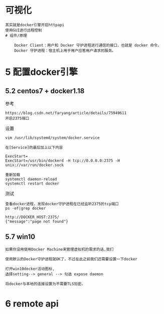 

# 可视化

    其实就是docker引擎开启httpapi
    使用GUI进行远程控制
    # 组件/原理
    
        Docker Client：用户和 Docker 守护进程进行通信的接口，也就是 docker 命令。
        Docker 守护进程：宿主机上用于用户应答用户请求的服务。


# 5 配置docker引擎
  
  
## 5.2 centos7 + docker1.18 

参考

    https://blog.csdn.net/faryang/article/details/75949611
    开启2375端口        
  
设置

    vim /usr/lib/systemd/system/docker.service  
    
    在[Service]的最后加上以下内容
    
    ExecStart=  
    ExecStart=/usr/bin/dockerd -H tcp://0.0.0.0:2375 -H unix://var/run/docker.sock  
    
    重新加载  
    systemctl daemon-reload
    systemctl restart docker     

测试

    查看docker进程，发现docker守护进程在已经监听2375的tcp端口
    ps -ef|grep docker  
    
    http://DOCKER_HOST:2375/
    {"message":"page not found"}



## 5.7 win10 
    
    如果你没用使用Docker Machine来管理虚拟机的需求的话,我们
    
    使用默认的Docker守护进程就OK了，不过在此之前我们还需要设置一下docker    
        
    打开win10docker活动图标,
    选择setting--> general --> 勾选 expose daemon 
    
    将docker与本地的连接设置为不需要TLS加密。
    
    
    
# 6 remote api    